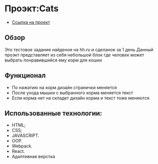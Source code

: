 # Проэкт:Cats

- [Ссылка на проект](https://vladimir-snimshikov.github.io/cats-test-task-/)

## Обзор

Это тестовое задание найденое на hh.ru и сделаное за 1 день
Данный проэкт представляет из себя небольшой блок где человек может выбрать понравившийся ему корм для кошки

## Функционал

- По нажатию на корм дизайн странички меняется
- После ухода мышки с выбранного корма меняется текст
- Если корма нет на складет дизайн корма и текст тоже меняются

## Использованные технологии:

- HTML;
- CSS;
- JAVASCRIPT.
- OOP.
- Webpack.
- React.
- Адаптивная верстка
